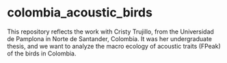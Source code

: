 # colombia_acoustic_birds
This repository reflects the work with Cristy Trujillo, from the Universidad de Pamplona in Norte de Santander, Colombia. It was her undergraduate thesis, and we want to analyze the macro ecology of acoustic traits (FPeak) of the birds in Colombia. 

